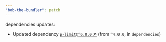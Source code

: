 ```yaml
---
"bob-the-bundler": patch
---
```

dependencies updates:
  - Updated dependency [`p-limit@^6.0.0` ↗︎](https://www.npmjs.com/package/p-limit/v/6.0.0) (from `^4.0.0`, in `dependencies`)
